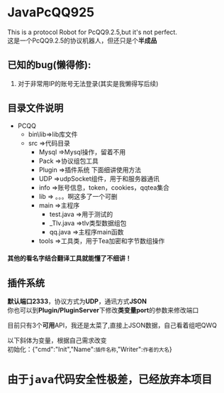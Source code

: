 # JavaPcQQ925
This is a protocol Robot for PcQQ9.2.5,but it's not perfect.  
这是一个PcQQ9.2.5的协议机器人，但还只是个**半成品**  

## 已知的bug(懒得修):  
1. 对于非常用IP的账号无法登录(其实是我懒得写后续)  


## 目录文件说明
  - PCQQ
    - bin\lib=>lib库文件
    - src    =>代码目录
      - Mysql =>Mysql操作，留着不用
      - Pack =>协议组包工具
      - Plugin =>插件系统 下面细讲使用方法
      - UDP  =>udpSocket组件，用于和服务器通讯
      - info =>账号信息，token，cookies，qqtea集合
      - lib  => 。。。啊这多了一个可删
      - main =>主程序
        - test.java =>用于测试的
        - _Tlv.java =>tlv类型数据组包
        - qq.java   =>主程序main函数
      - tools =>工具类，用于Tea加密和字节数组操作  
#### 其他的**看名字结合翻译工具**就能懂了不细讲！

## 插件系统
  **默认端口2333**，协议方式为**UDP**，通讯方式**JSON**  
  你也可以到**Plugin/PluginServer**下修改**类变量port**的参数来修改端口  
  
  目前只有3个**可用**API，我还是太菜了,直接上JSON数据，自己看着组吧QWQ  
  
  以下斜体为变量，根据自己需求改变  
  初始化：{"cmd":"Init","Name":`插件名称`,"Writer":`作者的大名`}  
  
  
  

# ``由于java代码安全性极差，已经放弃本项目``
